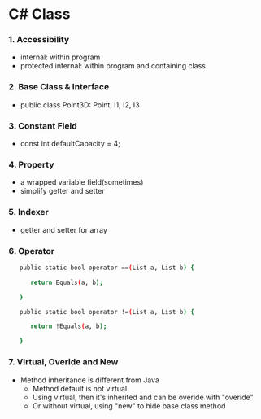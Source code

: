# C# Class

### 1. Accessibility
* internal: within program
* protected internal: within program and containing class

### 2. Base Class & Interface
* public class Point3D: Point, I1, I2, I3

### 3. Constant Field
* const int defaultCapacity = 4;

### 4. Property
* a wrapped variable field(sometimes)
* simplify getter and setter

### 5. Indexer
* getter and setter for array

### 6. Operator
```sh
   public static bool operator ==(List a, List b) {

      return Equals(a, b);

   }

   public static bool operator !=(List a, List b) {

      return !Equals(a, b);

   }
```

### 7. Virtual, Overide and New
* Method inheritance is different from Java
    * Method default is not virtual
    * Using virtual, then it's inherited and can be overide with "overide"
    * Or without virtual, using "new" to hide base class method

